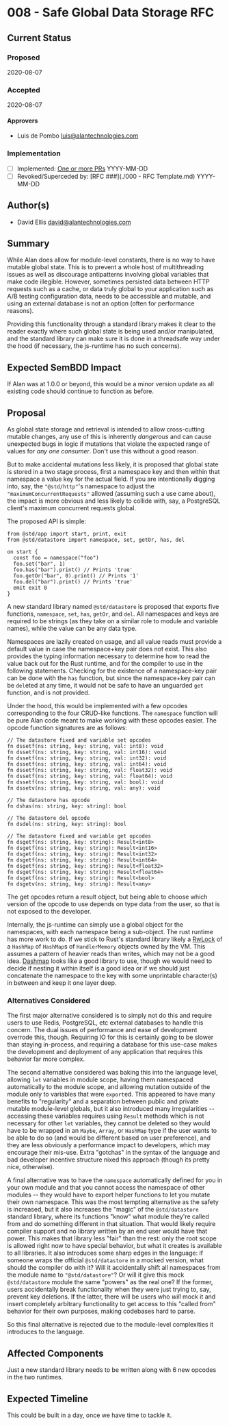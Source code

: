 # 008 - Safe Global Data Storage RFC

## Current Status

### Proposed

2020-08-07

### Accepted

2020-08-07

#### Approvers

- Luis de Pombo <luis@alantechnologies.com>

### Implementation

- [ ] Implemented: [One or more PRs](https://github.com/alantech/alan/some-pr-link-here) YYYY-MM-DD
- [ ] Revoked/Superceded by: [RFC ###](./000 - RFC Template.md) YYYY-MM-DD

## Author(s)

- David Ellis <david@alantechnologies.com>

## Summary

While Alan does allow for module-level constants, there is no way to have mutable global state. This is to prevent a whole host of multithreading issues as well as discourage antipatterns involving global variables that make code illegible. However, sometimes persisted data between HTTP requests such as a cache, or data truly global to your application such as A/B testing configuration data, needs to be accessible and mutable, and using an external database is not an option (often for performance reasons).

Providing this functionality through a standard library makes it clear to the reader exactly where such global state is being used and/or manipulated, and the standard library can make sure it is done in a threadsafe way under the hood (if necessary, the js-runtime has no such concerns).

## Expected SemBDD Impact

If Alan was at 1.0.0 or beyond, this would be a minor version update as all existing code should continue to function as before.

## Proposal

As global state storage and retrieval is intended to allow cross-cutting mutable changes, any use of this is inherently *dangerous* and can cause unexpected bugs in logic if mutations that violate the expected range of values for *any one consumer*. Don't use this without a good reason.

But to make accidental mutations less likely, it is proposed that global state is stored in a two stage process, first a namespace key and then within that namespace a value key for the actual field. If you are intentionally digging into, say, the `"@std/http"`'s namespace to adjust the `"maximumConcurrentRequests"` allowed (assuming such a use came about), the impact is more obvious and less likely to collide with, say, a PostgreSQL client's maximum concurrent requests global.

The proposed API is simple:

```ln
from @std/app import start, print, exit
from @std/datastore import namespace, set, getOr, has, del

on start {
  const foo = namespace("foo")
  foo.set("bar", 1)
  foo.has("bar").print() // Prints 'true'
  foo.getOr("bar", 0).print() // Prints '1'
  foo.del("bar").print() // Prints 'true'
  emit exit 0
}
```

A new standard library named `@std/datastore` is proposed that exports five functions, `namespace`, `set`, `has`, `getOr`, and `del`. All namespaces and keys are required to be strings (as they take on a similar role to module and variable names), while the value can be any data type.

Namespaces are lazily created on usage, and all value reads must provide a default value in case the namespace+key pair does not exist. This also provides the typing information necessary to determine how to read the value back out for the Rust runtime, and for the compiler to use in the following statements. Checking for the existence of a namespace-key pair can be done with the `has` function, but since the namespace+key pair can be `del`eted at any time, it would not be safe to have an unguarded `get` function, and is not provided.

Under the hood, this would be implemented with a few opcodes corresponding to the four CRUD-like functions. The `namespace` function will be pure Alan code meant to make working with these opcodes easier. The opcode function signatures are as follows:

```ln
// The datastore fixed and variable set opcodes
fn dssetf(ns: string, key: string, val: int8): void
fn dssetf(ns: string, key: string, val: int16): void
fn dssetf(ns: string, key: string, val: int32): void
fn dssetf(ns: string, key: string, val: int64): void
fn dssetf(ns: string, key: string, val: float32): void
fn dssetf(ns: string, key: string, val: float64): void
fn dssetf(ns: string, key: string, val: bool): void
fn dssetv(ns: string, key: string, val: any): void

// The datastore has opcode
fn dshas(ns: string, key: string): bool

// The datastore del opcode
fn dsdel(ns: string, key: string): bool

// The datastore fixed and variable get opcodes
fn dsgetf(ns: string, key: string): Result<int8>
fn dsgetf(ns: string, key: string): Result<int16>
fn dsgetf(ns: string, key: string): Result<int32>
fn dsgetf(ns: string, key: string): Result<int64>
fn dsgetf(ns: string, key: string): Result<float32>
fn dsgetf(ns: string, key: string): Result<float64>
fn dsgetf(ns: string, key: string): Result<bool>
fn dsgetv(ns: string, key: string): Result<any>
```

The get opcodes return a result object, but being able to choose which version of the opcode to use depends on type data from the user, so that is not exposed to the developer.

Internally, the js-runtime can simply use a global object for the namespaces, with each namespace being a sub-object. The rust runtime has more work to do. If we stick to Rust's standard library likely a [RwLock](https://doc.rust-lang.org/std/sync/struct.RwLock.html) of a `HashMap` of `HashMap`s of `HandlerMemory` objects owned by the VM. This assumes a pattern of heavier reads than writes, which may not be a good idea. [Dashmap](https://github.com/xacrimon/dashmap) looks like a good library to use, though we would need to decide if nesting it within itself is a good idea or if we should just concatenate the namespace to the key with some unprintable character(s) in between and keep it one layer deep.

### Alternatives Considered

The first major alternative considered is to simply not do this and require users to use Redis, PostgreSQL, etc external databases to handle this concern. The dual issues of performance and ease of development overrode this, though. Requiring IO for this is certainly going to be slower than staying in-process, and requiring a database for this use-case makes the development and deployment of any application that requires this behavior far more complex.

The second alternative considered was baking this into the language level, allowing `let` variables in module scope, having them namespaced automatically to the module scope, and allowing mutation outside of the module only to variables that were `export`ed. This appeared to have many benefits to "regularity" and a separation between public and private mutable module-level globals, but it also introduced many irregularities -- accessing these variables requires using `Result` methods which is not necessary for other `let` variables, they cannot be deleted so they would have to be wrapped in an `Maybe`, `Array`, or `HashMap` type if the user wants to be able to do so (and would be different based on user preference), and they are less obviously a performance impact to developers, which may encourage their mis-use. Extra "gotchas" in the syntax of the language and bad developer incentive structure nixed this approach (though its pretty nice, otherwise).

A final alternative was to have the `namespace` automatically defined for you in your own module and that you cannot access the namespace of other modules -- they would have to export helper functions to let you mutate their own namespace. This was the most tempting alternative as the safety is increased, but it also increases the "magic" of the `@std/datastore` standard library, where its functions "know" what module they're called from and do something different in that situation. That would likely require compiler support and no library written by an end user would have that power. This makes that library less "fair" than the rest: only the root scope is allowed right now to have special behavior, but what it creates is available to all libraries. It also introduces some sharp edges in the language: if someone wraps the official `@std/datastore` in a mocked version, what should the compiler do with it? Will it accidentally shift all namespaces from the module name to `"@std/datastore"`? Or will it give this mock `@std/datastore` module the same "powers" as the real one? If the former, users accidentally break functionality when they were just trying to, say, prevent key deletions. If the latter, there will be users who *will* mock it and insert completely arbitrary functionality to get access to this "called from" behavior for their own purposes, making codebases hard to parse.

So this final alternative is rejected due to the module-level complexities it introduces to the language.

## Affected Components

Just a new standard library needs to be written along with 6 new opcodes in the two runtimes.

## Expected Timeline

This could be built in a day, once we have time to tackle it.

